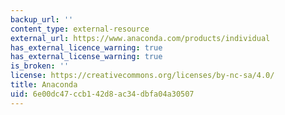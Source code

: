 ```yaml
---
backup_url: ''
content_type: external-resource
external_url: https://www.anaconda.com/products/individual
has_external_licence_warning: true
has_external_license_warning: true
is_broken: ''
license: https://creativecommons.org/licenses/by-nc-sa/4.0/
title: Anaconda
uid: 6e00dc47-ccb1-42d8-ac34-dbfa04a30507
---
```


